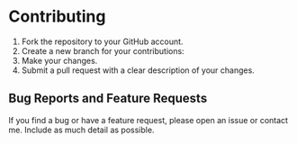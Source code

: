 # Contributing

1. Fork the repository to your GitHub account.
2. Create a new branch for your contributions:
3. Make your changes.
4. Submit a pull request with a clear description of your changes.

## Bug Reports and Feature Requests

If you find a bug or have a feature request, please open an issue or contact me. Include as much detail as possible.
